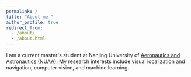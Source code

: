 ```yaml
---
permalink: /
title: "About me "
author_profile: true
redirect_from: 
  - /about/
  - /about.html
---
```


I am a current master's student at Nanjing University of [Aeronautics and Astronautics (NUAA)]([https://github.com/academicpages/academicpages.github.io](https://www.nuaa.edu.cn/)). My research interests include visual localization and navigation, computer vision, and machine learning.
